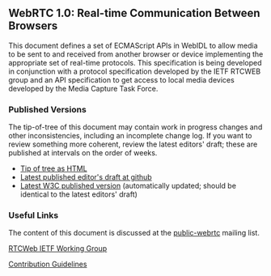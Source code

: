## WebRTC 1.0: Real-time Communication Between Browsers

This document defines a set of ECMAScript APIs in WebIDL to allow media to be
sent to and received from another browser or device implementing the appropriate
set of real-time protocols. This specification is being developed in conjunction
with a protocol specification developed by the IETF RTCWEB group and an API
specification to get access to local media devices developed by the Media
Capture Task Force.

### Published Versions

The tip-of-tree of this document may contain work in progress changes and other
inconsistencies, including an incomplete change log. If you want to review something more coherent, review the latest editors' draft; these are published at intervals on the order of weeks.

* [Tip of tree as HTML](https://rawgit.com/w3c/webrtc-pc/master/webrtc.html)
* [Latest published editor's draft at github](https://w3c.github.io/webrtc-pc/)  
* [Latest W3C published version](http://www.w3.org/TR/webrtc/) (automatically updated; should be identical to the latest editors' draft)

### Useful Links

The content of this document is discussed at the
[public-webrtc](http://lists.w3.org/Archives/Public/public-webrtc/)
mailing list.

[RTCWeb IETF Working Group](https://tools.ietf.org/wg/rtcweb/)

[Contribution Guidelines](CONTRIBUTING.md)
